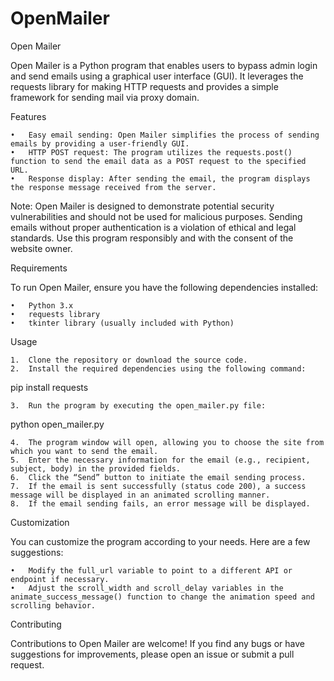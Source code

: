 # OpenMailer
Open Mailer

Open Mailer is a Python program that enables users to bypass admin login and send emails using a graphical user interface (GUI). It leverages the requests library for making HTTP requests and provides a simple framework for sending mail via proxy domain.

Features

	•	Easy email sending: Open Mailer simplifies the process of sending emails by providing a user-friendly GUI.
	•	HTTP POST request: The program utilizes the requests.post() function to send the email data as a POST request to the specified URL.
	•	Response display: After sending the email, the program displays the response message received from the server.

Note: Open Mailer is designed to demonstrate potential security vulnerabilities and should not be used for malicious purposes. Sending emails without proper authentication is a violation of ethical and legal standards. Use this program responsibly and with the consent of the website owner.

Requirements

To run Open Mailer, ensure you have the following dependencies installed:

	•	Python 3.x
	•	requests library
	•	tkinter library (usually included with Python)
Usage

	1.	Clone the repository or download the source code.
	2.	Install the required dependencies using the following command:

pip install requests


	3.	Run the program by executing the open_mailer.py file:

python open_mailer.py


	4.	The program window will open, allowing you to choose the site from which you want to send the email.
	5.	Enter the necessary information for the email (e.g., recipient, subject, body) in the provided fields.
	6.	Click the “Send” button to initiate the email sending process.
	7.	If the email is sent successfully (status code 200), a success message will be displayed in an animated scrolling manner.
	8.	If the email sending fails, an error message will be displayed.

Customization

You can customize the program according to your needs. Here are a few suggestions:

	•	Modify the full_url variable to point to a different API or endpoint if necessary.
	•	Adjust the scroll_width and scroll_delay variables in the animate_success_message() function to change the animation speed and scrolling behavior.

Contributing

Contributions to Open Mailer are welcome! If you find any bugs or have suggestions for improvements, please open an issue or submit a pull request.

